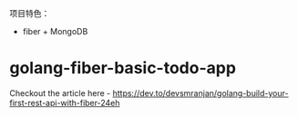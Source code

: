 项目特色：
* fiber + MongoDB

# golang-fiber-basic-todo-app

Checkout the article here - https://dev.to/devsmranjan/golang-build-your-first-rest-api-with-fiber-24eh
